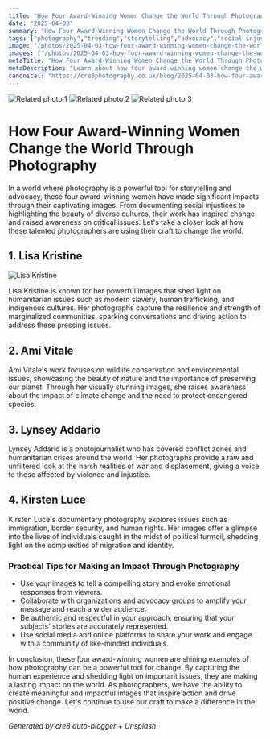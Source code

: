 ```yaml
---
title: "How Four Award-Winning Women Change the World Through Photography"
date: "2025-04-03"
summary: "How Four Award-Winning Women Change the World Through Photography - A trending topic in photography."
tags: ["photography","trending","storytelling","advocacy","social injustices","diverse cultures","humanitarian issues","wildlife conservation","environmental issues","conflict zones","immigration"]
image: "/photos/2025-04-03-how-four-award-winning-women-change-the-world-through-photography-1.jpg"
images: ["/photos/2025-04-03-how-four-award-winning-women-change-the-world-through-photography-1.jpg","/photos/2025-04-03-how-four-award-winning-women-change-the-world-through-photography-2.jpg","/photos/2025-04-03-how-four-award-winning-women-change-the-world-through-photography-3.jpg"]
metaTitle: "How Four Award-Winning Women Change the World Through Photography | cre8 Photography"
metaDescription: "Learn about how four award-winning women change the world through photography in photography with practical tips and insights."
canonical: "https://cre8photography.co.uk/blog/2025-04-03-how-four-award-winning-women-change-the-world-through-photography"
---
```



<div class="grid grid-cols-1 sm:grid-cols-2 md:grid-cols-3 gap-4">
  <img src="/photos/2025-04-03-how-four-award-winning-women-change-the-world-through-photography-1.jpg" alt="Related photo 1" class="w-full rounded-lg" />
<img src="/photos/2025-04-03-how-four-award-winning-women-change-the-world-through-photography-2.jpg" alt="Related photo 2" class="w-full rounded-lg" />
<img src="/photos/2025-04-03-how-four-award-winning-women-change-the-world-through-photography-3.jpg" alt="Related photo 3" class="w-full rounded-lg" />
</div>


# How Four Award-Winning Women Change the World Through Photography

In a world where photography is a powerful tool for storytelling and advocacy, these four award-winning women have made significant impacts through their captivating images. From documenting social injustices to highlighting the beauty of diverse cultures, their work has inspired change and raised awareness on critical issues. Let's take a closer look at how these talented photographers are using their craft to change the world.

## 1. Lisa Kristine

![Lisa Kristine](https://www.example.com/lisakristine.jpg)

Lisa Kristine is known for her powerful images that shed light on humanitarian issues such as modern slavery, human trafficking, and indigenous cultures. Her photographs capture the resilience and strength of marginalized communities, sparking conversations and driving action to address these pressing issues.

## 2. Ami Vitale

Ami Vitale's work focuses on wildlife conservation and environmental issues, showcasing the beauty of nature and the importance of preserving our planet. Through her visually stunning images, she raises awareness about the impact of climate change and the need to protect endangered species.

## 3. Lynsey Addario

Lynsey Addario is a photojournalist who has covered conflict zones and humanitarian crises around the world. Her photographs provide a raw and unfiltered look at the harsh realities of war and displacement, giving a voice to those affected by violence and injustice.

## 4. Kirsten Luce

Kirsten Luce's documentary photography explores issues such as immigration, border security, and human rights. Her images offer a glimpse into the lives of individuals caught in the midst of political turmoil, shedding light on the complexities of migration and identity.

### Practical Tips for Making an Impact Through Photography

- Use your images to tell a compelling story and evoke emotional responses from viewers.
- Collaborate with organizations and advocacy groups to amplify your message and reach a wider audience.
- Be authentic and respectful in your approach, ensuring that your subjects' stories are accurately represented.
- Use social media and online platforms to share your work and engage with a community of like-minded individuals.

In conclusion, these four award-winning women are shining examples of how photography can be a powerful tool for change. By capturing the human experience and shedding light on important issues, they are making a lasting impact on the world. As photographers, we have the ability to create meaningful and impactful images that inspire action and drive positive change. Let's continue to use our craft to make a difference in the world.

*Generated by cre8 auto-blogger + Unsplash*
